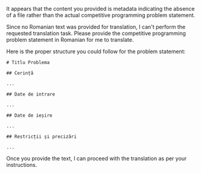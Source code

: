It appears that the content you provided is metadata indicating the absence of a file rather than the actual competitive programming problem statement.

Since no Romanian text was provided for translation, I can't perform the requested translation task. Please provide the competitive programming problem statement in Romanian for me to translate.

Here is the proper structure you could follow for the problem statement:

```
# Titlu Problema

## Cerință

...

## Date de intrare

...

## Date de ieșire

...

## Restricții și precizări

...

```

Once you provide the text, I can proceed with the translation as per your instructions.